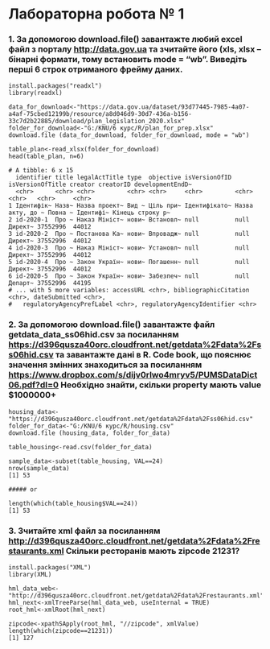 # Лабораторна робота № 1

### 1. За допомогою download.file() завантажте любий excel файл з порталу http://data.gov.ua та зчитайте його (xls, xlsx – бінарні формати, тому встановить mode = “wb”. Виведіть перші 6 строк отриманого фрейму даних.

```{R} 
install.packages("readxl") 
library(readxl)

data_for_download<-"https://data.gov.ua/dataset/93d77445-7985-4a07-a4af-75cbed12199b/resource/a8d046d9-30d7-436a-b156-33c7d2b22885/download/plan_legislation_2020.xlsx"
folder_for_download<-"G:/KNU/6 курс/R/plan_for_prep.xlsx"
download.file (data_for_download, folder_for_download, mode = "wb")

table_plan<-read_xlsx(folder_for_download)
head(table_plan, n=6)

# A tibble: 6 x 15
  identifier title legalActTitle type  objective isVersionOfІD isVersionOfTitle creator creatorID developmentEndD~
  <chr>      <chr> <chr>         <chr> <chr>     <chr>         <chr>            <chr>   <chr>     <chr>           
1 Ідентифік~ Назв~ Назва проект~ Вид ~ Ціль при~ Ідентифікато~ Назва акту, до ~ Повна ~ Ідентифі~ Кінець строку р~
2 id-2020-1  Про ~ Наказ Мініст~ нови~ Встановл~ null          null             Директ~ 37552996  44012           
3 id-2020-2  Про ~ Постанова Ка~ нови~ Впровадж~ null          null             Директ~ 37552996  44012           
4 id-2020-3  Про ~ Наказ Мініст~ нови~ Установл~ null          null             Директ~ 37552996  44012           
5 id-2020-4  Про ~ Закон Україн~ нови~ Погашенн~ null          null             Директ~ 37552996  44012           
6 id-2020-5  Про ~ Закон Україн~ нови~ Забезпеч~ null          null             Департ~ 37552996  44195           
# ... with 5 more variables: accessURL <chr>, bibliographicCitation <chr>, dateSubmitted <chr>,
#   regulatoryAgencyPrefLabel <chr>, regulatoryAgencyIdentifier <chr>
```

### 2. За допомогою download.file() завантажте файл getdata_data_ss06hid.csv за посиланням https://d396qusza40orc.cloudfront.net/getdata%2Fdata%2Fss06hid.csv та завантажте дані в R. Code book, що пояснює значення змінних знаходиться за посиланням https://www.dropbox.com/s/dijv0rlwo4mryv5/PUMSDataDict06.pdf?dl=0 Необхідно знайти, скільки property мають value $1000000+

```{R}
housing_data<-"https://d396qusza40orc.cloudfront.net/getdata%2Fdata%2Fss06hid.csv"
folder_for_data<-"G:/KNU/6 курс/R/housing.csv"
download.file (housing_data, folder_for_data)

table_housing<-read.csv(folder_for_data)

sample_data<-subset(table_housing, VAL==24)
nrow(sample_data)
[1] 53

##### or

length(which(table_housing$VAL==24))
[1] 53
```

### 3. Зчитайте xml файл за посиланням http://d396qusza40orc.cloudfront.net/getdata%2Fdata%2Frestaurants.xml Скільки ресторанів мають zipcode 21231?

```{R}
install.packages("XML") 
library(XML)

hml_data_web<-"http://d396qusza40orc.cloudfront.net/getdata%2Fdata%2Frestaurants.xml"
hml_next<-xmlTreeParse(hml_data_web, useInternal = TRUE)
root_hml<-xmlRoot(hml_next)

zipcode<-xpathSApply(root_hml, "//zipcode", xmlValue)
length(which(zipcode==21231))
[1] 127
```
